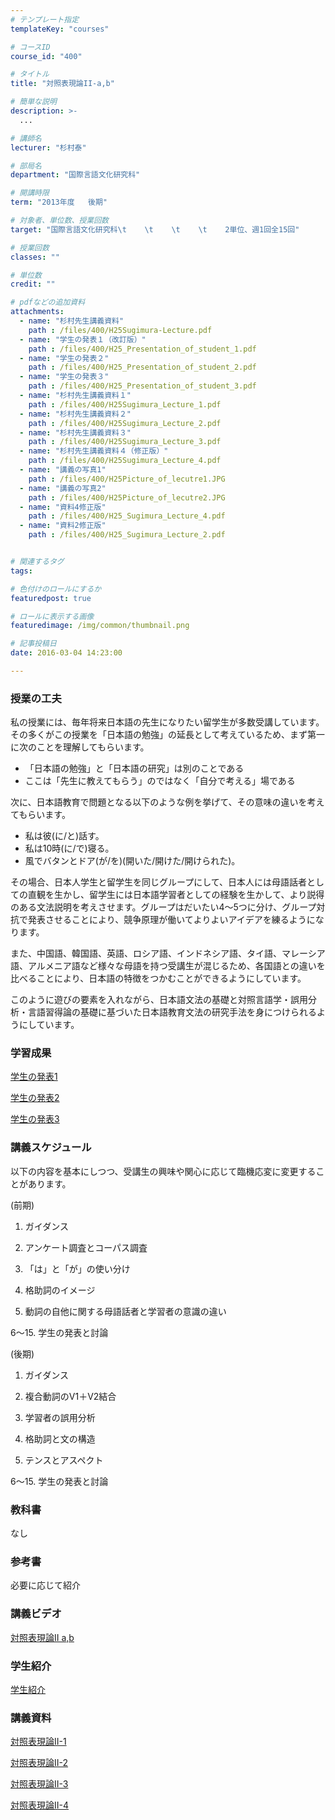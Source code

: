 ```yaml
---
# テンプレート指定
templateKey: "courses"

# コースID
course_id: "400"

# タイトル
title: "対照表現論II-a,b"

# 簡単な説明
description: >-
  ...

# 講師名
lecturer: "杉村泰"

# 部局名
department: "国際言語文化研究科"

# 開講時限
term: "2013年度	後期"

# 対象者、単位数、授業回数
target: "国際言語文化研究科\t    \t    \t    \t    2単位、週1回全15回"

# 授業回数
classes: ""

# 単位数
credit: ""

# pdfなどの追加資料
attachments: 
  - name: "杉村先生講義資料" 
    path : /files/400/H25Sugimura-Lecture.pdf
  - name: "学生の発表１（改訂版）" 
    path : /files/400/H25_Presentation_of_student_1.pdf
  - name: "学生の発表２" 
    path : /files/400/H25_Presentation_of_student_2.pdf
  - name: "学生の発表３" 
    path : /files/400/H25_Presentation_of_student_3.pdf
  - name: "杉村先生講義資料１" 
    path : /files/400/H25Sugimura_Lecture_1.pdf
  - name: "杉村先生講義資料２" 
    path : /files/400/H25Sugimura_Lecture_2.pdf
  - name: "杉村先生講義資料３" 
    path : /files/400/H25Sugimura_Lecture_3.pdf
  - name: "杉村先生講義資料４（修正版）" 
    path : /files/400/H25Sugimura_Lecture_4.pdf
  - name: "講義の写真1" 
    path : /files/400/H25Picture_of_lecutre1.JPG
  - name: "講義の写真2" 
    path : /files/400/H25Picture_of_lecutre2.JPG
  - name: "資料4修正版" 
    path : /files/400/H25_Sugimura_Lecture_4.pdf
  - name: "資料2修正版" 
    path : /files/400/H25_Sugimura_Lecture_2.pdf


# 関連するタグ
tags:

# 色付けのロールにするか
featuredpost: true

# ロールに表示する画像
featuredimage: /img/common/thumbnail.png

# 記事投稿日
date: 2016-03-04 14:23:00

---
```


### 授業の工夫

私の授業には、毎年将来日本語の先生になりたい留学生が多数受講しています。その多くがこの授業を「日本語の勉強」の延長として考えているため、まず第一に次のことを理解してもらいます。

  * 「日本語の勉強」と「日本語の研究」は別のことである
  * ここは「先生に教えてもらう」のではなく「自分で考える」場である

次に、日本語教育で問題となる以下のような例を挙げて、その意味の違いを考えてもらいます。 

  * 私は彼(に/と)話す。
  * 私は10時(に/で)寝る。
  * 風でバタンとドア(が/を)(開いた/開けた/開けられた)。

その場合、日本人学生と留学生を同じグループにして、日本人には母語話者としての直観を生かし、留学生には日本語学習者としての経験を生かして、より説得のある文法説明を考えさせます。グループはだいたい4〜5つに分け、グループ対抗で発表させることにより、競争原理が働いてよりよいアイデアを練るようになります。 

また、中国語、韓国語、英語、ロシア語、インドネシア語、タイ語、マレーシア語、アルメニア語など様々な母語を持つ受講生が混じるため、各国語との違いを比べることにより、日本語の特徴をつかむことができるようにしています。

このように遊びの要素を入れながら、日本語文法の基礎と対照言語学・誤用分析・言語習得論の基礎に基づいた日本語教育文法の研究手法を身につけられるようにしています。 

### 学習成果


[学生の発表1](/files/400/H25_Presentation_of_student_1.pdf) 


[学生の発表2](/files/400/H25_Presentation_of_student_2.pdf) 


[学生の発表3](/files/400/H25_Presentation_of_student_3.pdf) 

### 講義スケジュール

以下の内容を基本にしつつ、受講生の興味や関心に応じて臨機応変に変更することがあります。

(前期)

1. ガイダンス

2. アンケート調査とコーパス調査

3. 「は」と「が」の使い分け

4. 格助詞のイメージ

5. 動詞の自他に関する母語話者と学習者の意識の違い

6〜15. 学生の発表と討論

(後期)

1. ガイダンス

2. 複合動詞のV1＋V2結合

3. 学習者の誤用分析

4. 格助詞と文の構造

5. テンスとアスペクト

6〜15. 学生の発表と討論

### 教科書

なし

### 参考書

必要に応じて紹介

### 講義ビデオ


[ 対照表現論II a,b](http://nuvideo.media.nagoya-u.ac.jp/embed/ae06943682d35883242f9b6e69528252b647efdc) 

### 学生紹介

[学生紹介](http://nuvideo.media.nagoya-u.ac.jp/embed/ea35a978b11b81c03d740c84d51ca2a61db10dd8) 

### 講義資料


[対照表現論II-1](/files/400/H25Sugimura_Lecture_1.pdf) 


[対照表現論II-2](/files/400/H25_Sugimura_Lecture_2.pdf) 


[対照表現論II-3](/files/400/H25Sugimura_Lecture_3.pdf) 


[対照表現論II-4](/files/400/H25_Sugimura_Lecture_4.pdf) 



